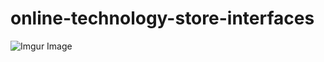 ﻿# online-technology-store-interfaces
![Imgur Image](https://drive.google.com/file/d/13WNa_tFMKclV8G0LqSaYDHJc28-VHwEe/view?usp=sharing)

